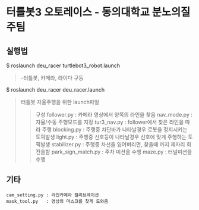 터틀봇3 오토레이스 - 동의대학교 분노의질주팀
=========================================

실행법
-----
$ roslaunch deu_racer turtlebot3_robot.launch
  >-터틀봇, 카메라, 라이다 구동
  
$ roslaunch deu_racer deu_racer.launch
 >터틀봇 자율주행을 위한 launch파일
 >>구성
 >>follower.py : 카메라 영상에서 양쪽의 라인을 찾음
 >>nav_mode.py : 자율/수동 주행모드를 지정
 >>tur3_nav.py : follower에서 찾은 라인을 따라 주행
 >>blocking.py : 주행중 차단바가 나타날경우 로봇을 정지시키는 토픽발생
 >>light.py    : 주행중 신호등이 나타날경우 신호에 맞게 주행하는 토픽발생
 >>stabilizer.py : 주행중 차선을 잃어버리면, 찾을때 까지 제자리 회전을함
 >>park_sign_match.py : 주차 미션을 수행
 >>maze.py     : 터널미션을 수행
    
기타
----
    cam_setting.py : 라인카메라 캘리브레이션
    mask_tool.py   : 영상의 마스크를 찾게 도와줌

